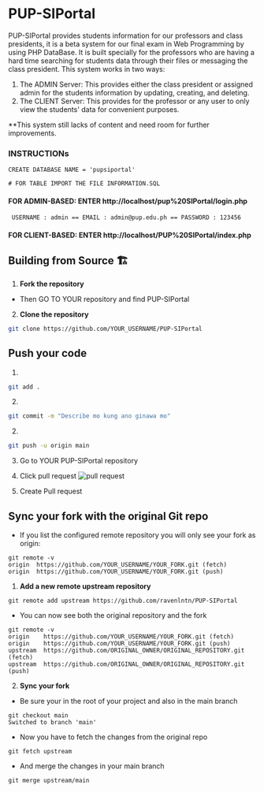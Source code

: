 # PUP-SIPortal

PUP-SIPortal provides students information for our professors and class presidents, it is a beta system for our final exam in Web Programming by using PHP DataBase. It is built specially for the professors who are having a hard time searching for students data through their files or messaging the class president. This system works in two ways: 

1. The ADMIN Server: This provides either the class president or assigned admin for the students information by updating, creating, and deleting. 
2. The CLIENT Server: This provides for the professor or any user to only view the students' data for convenient purposes. 

**This system still lacks of content and need room for further improvements. 


### INSTRUCTIONs

```
CREATE DATABASE NAME = 'pupsiportal'

# FOR TABLE IMPORT THE FILE INFORMATION.SQL 

```

#### FOR ADMIN-BASED: ENTER http://localhost/pup%20SIPortal/login.php
```
 USERNAME : admin == EMAIL : admin@pup.edu.ph == PASSWORD : 123456 
```

#### FOR CLIENT-BASED: ENTER http://localhost/PUP%20SIPortal/index.php


## Building from Source 🏗️
1. **Fork the repository**

- Then GO TO YOUR repository and find PUP-SIPortal

2. **Clone the repository**

```bash
git clone https://github.com/YOUR_USERNAME/PUP-SIPortal
```

## Push your code 
1. 

```bash
git add .
```

2. 

```bash
git commit -m "Describe mo kung ano ginawa mo"
```

2. 

```bash
git push -u origin main
```

3. Go to YOUR PUP-SIPortal repository

4. Click pull request
![pull request](https://github.com/glendell03/talaarawan/blob/main/pull-request.png)

5. Create Pull request


## Sync your fork with the original Git repo
- If you list the configured remote repository you will only see your fork as origin:
```
git remote -v
origin  https://github.com/YOUR_USERNAME/YOUR_FORK.git (fetch)
origin  https://github.com/YOUR_USERNAME/YOUR_FORK.git (push)
```
1. **Add a new remote upstream repository**
```
git remote add upstream https://github.com/ravenlntn/PUP-SIPortal
```
- You can now see both the original repository and the fork
```
git remote -v
origin    https://github.com/YOUR_USERNAME/YOUR_FORK.git (fetch)
origin    https://github.com/YOUR_USERNAME/YOUR_FORK.git (push)
upstream  https://github.com/ORIGINAL_OWNER/ORIGINAL_REPOSITORY.git (fetch)
upstream  https://github.com/ORIGINAL_OWNER/ORIGINAL_REPOSITORY.git (push)
```
2. **Sync your fork**
- Be sure your in the root of your project and also in the main branch
```
git checkout main
Switched to branch 'main'
```
- Now you have to fetch the changes from the original repo
```
git fetch upstream
```
- And merge the changes in your main branch
```
git merge upstream/main
```
